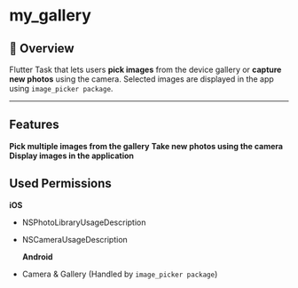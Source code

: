 # my_gallery

## 📌 Overview
 Flutter Task that lets users **pick  images** from the device gallery or **capture new photos** using the camera. Selected images are displayed in the app using `image_picker package`.

---

## Features
 **Pick multiple images from the gallery**
 **Take new photos using the camera**  
 **Display images in the application**  
 
 
##  Used Permissions 
  **iOS**
- <key>NSPhotoLibraryUsageDescription</key>
- <key>NSCameraUsageDescription</key>

  **Android**

- Camera & Gallery (Handled by `image_picker package`)